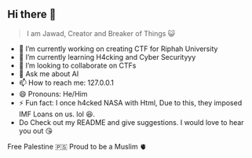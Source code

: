 ## Hi there 👋   
      
> I am Jawad, Creator and Breaker of Things 😺
                   
- 🔭 I’m currently working on creating CTF for Riphah University
- 🌱 I’m currently learning H4cking and Cyber Securityyy
- 👯 I’m looking to collaborate on CTFs
- 💬 Ask me about AI
- 📫 How to reach me: 127.0.0.1
- 😄 Pronouns: He/Him
- ⚡ Fun fact: I once h4cked NASA with Html, Due to this, they imposed IMF Loans on us. lol 😆.
- Do Check out my README and give suggestions. I would love to hear you out 😘

Free Palestine 🇵🇸
Proud to be a Muslim 🫀
